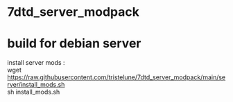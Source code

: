 # 7dtd_server_modpack

# build for debian server

install server mods :  
wget https://raw.githubusercontent.com/tristelune/7dtd_server_modpack/main/server/install_mods.sh  
sh install_mods.sh  
